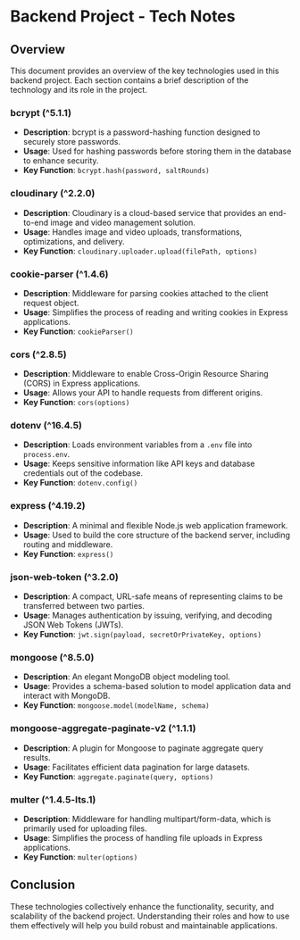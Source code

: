 # Backend Project - Tech Notes

## Overview

This document provides an overview of the key technologies used in this backend project. Each section contains a brief description of the technology and its role in the project.

### bcrypt (^5.1.1)

- **Description**: bcrypt is a password-hashing function designed to securely store passwords.
- **Usage**: Used for hashing passwords before storing them in the database to enhance security.
- **Key Function**: `bcrypt.hash(password, saltRounds)`

### cloudinary (^2.2.0)

- **Description**: Cloudinary is a cloud-based service that provides an end-to-end image and video management solution.
- **Usage**: Handles image and video uploads, transformations, optimizations, and delivery.
- **Key Function**: `cloudinary.uploader.upload(filePath, options)`

### cookie-parser (^1.4.6)

- **Description**: Middleware for parsing cookies attached to the client request object.
- **Usage**: Simplifies the process of reading and writing cookies in Express applications.
- **Key Function**: `cookieParser()`

### cors (^2.8.5)

- **Description**: Middleware to enable Cross-Origin Resource Sharing (CORS) in Express applications.
- **Usage**: Allows your API to handle requests from different origins.
- **Key Function**: `cors(options)`

### dotenv (^16.4.5)

- **Description**: Loads environment variables from a `.env` file into `process.env`.
- **Usage**: Keeps sensitive information like API keys and database credentials out of the codebase.
- **Key Function**: `dotenv.config()`

### express (^4.19.2)

- **Description**: A minimal and flexible Node.js web application framework.
- **Usage**: Used to build the core structure of the backend server, including routing and middleware.
- **Key Function**: `express()`

### json-web-token (^3.2.0)

- **Description**: A compact, URL-safe means of representing claims to be transferred between two parties.
- **Usage**: Manages authentication by issuing, verifying, and decoding JSON Web Tokens (JWTs).
- **Key Function**: `jwt.sign(payload, secretOrPrivateKey, options)`

### mongoose (^8.5.0)

- **Description**: An elegant MongoDB object modeling tool.
- **Usage**: Provides a schema-based solution to model application data and interact with MongoDB.
- **Key Function**: `mongoose.model(modelName, schema)`

### mongoose-aggregate-paginate-v2 (^1.1.1)

- **Description**: A plugin for Mongoose to paginate aggregate query results.
- **Usage**: Facilitates efficient data pagination for large datasets.
- **Key Function**: `aggregate.paginate(query, options)`

### multer (^1.4.5-lts.1)

- **Description**: Middleware for handling multipart/form-data, which is primarily used for uploading files.
- **Usage**: Simplifies the process of handling file uploads in Express applications.
- **Key Function**: `multer(options)`

## Conclusion

These technologies collectively enhance the functionality, security, and scalability of the backend project. Understanding their roles and how to use them effectively will help you build robust and maintainable applications.